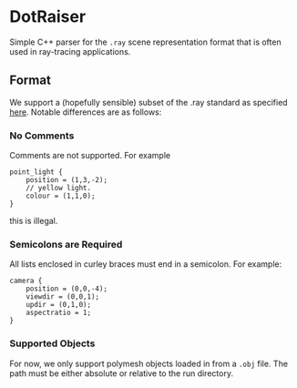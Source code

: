 # DotRaiser

Simple C++ parser for the <code>.ray</code> scene representation format that is often used in ray-tracing applications.

## Format

We support a (hopefully sensible) subset of the .ray standard as specified [here](https://www.cs.cmu.edu/afs/cs.cmu.edu/academic/class/15864-s04/www/assignment4/format.html). Notable differences are as follows:

### No Comments

Comments are not supported. For example

```obj
point_light {
    position = (1,3,-2);
    // yellow light.
    colour = (1,1,0);
}
```

this is illegal.

### Semicolons are Required

All lists enclosed in curley braces must end in a semicolon. For example:

```obj
camera {
    position = (0,0,-4);
    viewdir = (0,0,1);
    updir = (0,1,0);
    aspectratio = 1;
}
```

### Supported Objects

For now, we only support polymesh objects loaded in from a <code>.obj</code> file. The path must be either absolute or relative to the run directory.